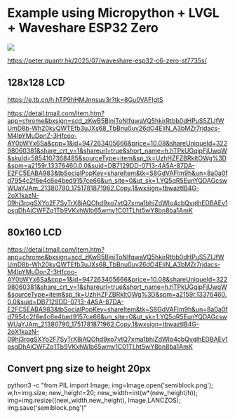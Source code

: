 # Example using Micropython + LVGL + Waveshare ESP32 Zero

![](https://peter.quantr.hk/wp-content/uploads/2025/07/image-7.png)

https://peter.quantr.hk/2025/07/waveshare-esp32-c6-zero-st7735s/

## 128x128 LCD

https://e.tb.cn/h.hTP9hHMJnnsuv3r?tk=8Gu0VAFIgtS

https://detail.tmall.com/item.htm?app=chrome&bxsign=scd_zKwB5BjniToNIfqwaVQ5hkirRtbb0dHPuS5ZIJfWUmD8b-Wh20kyQWTEfb3uJXs68_TbBnu0uv26dO4EIiN_A3bMZr7rjdacs-M4lpYMuDonZ-3Hfcoo-AY0bWYx6Sa&cpp=1&id=947263405666&price=10.08&shareUniqueId=32298060381&share_crt_v=1&shareurl=true&short_name=h.hTPkUGqipFjUwqW&skuId=5854107368485&sourceType=item&sp_tk=UzhHZFZBRkltOWg%3D&spm=a2159r.13376460.0.0&suid=DB7129DD-0713-4A5A-87DA-E2FC5EABA983&tbSocialPopKey=shareItem&tk=S8GdVAFIm9h&un=8a0a0fd7954c2f6e4c6e4bed9157ce66&un_site=0&ut_sk=1.YQ5qR5EunYQDAGcswWUaYJAm_21380790_1751781871962.Copy.1&wxsign=tbwaztIB4G-2oX1kazN-09hj3rqgSXYo2F7SyTrX8jAQOhd9xo7vtQ7xma1bhiZdWIo4cbQvqlhEDBAEv1psgDhAjCWFZq1Tb9VKxhWlb65wmy1C01TLht5wY8bn8ba1AmK

## 80x160 LCD

https://detail.tmall.com/item.htm?app=chrome&bxsign=scd_zKwB5BjniToNIfqwaVQ5hkirRtbb0dHPuS5ZIJfWUmD8b-Wh20kyQWTEfb3uJXs68_TbBnu0uv26dO4EIiN_A3bMZr7rjdacs-M4lpYMuDonZ-3Hfcoo-AY0bWYx6Sa&cpp=1&id=947263405666&price=10.08&shareUniqueId=32298060381&share_crt_v=1&shareurl=true&short_name=h.hTPkUGqipFjUwqW&sourceType=item&sp_tk=UzhHZFZBRkltOWg%3D&spm=a2159r.13376460.0.0&suid=DB7129DD-0713-4A5A-87DA-E2FC5EABA983&tbSocialPopKey=shareItem&tk=S8GdVAFIm9h&un=8a0a0fd7954c2f6e4c6e4bed9157ce66&un_site=0&ut_sk=1.YQ5qR5EunYQDAGcswWUaYJAm_21380790_1751781871962.Copy.1&wxsign=tbwaztIB4G-2oX1kazN-09hj3rqgSXYo2F7SyTrX8jAQOhd9xo7vtQ7xma1bhiZdWIo4cbQvqlhEDBAEv1psgDhAjCWFZq1Tb9VKxhWlb65wmy1C01TLht5wY8bn8ba1AmK

## Convert png size to height 20px

python3 -c "from PIL import Image; img=Image.open('semiblock.png'); w,h=img.size; new_height=20; new_width=int(w*(new_height/h)); img=img.resize((new_width,new_height), Image.LANCZOS); img.save('semiblock.png')"
